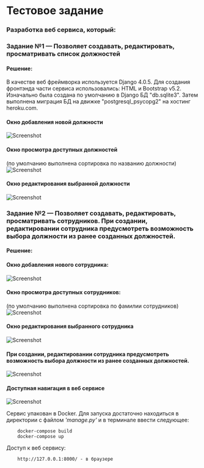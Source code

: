 # Тестовое задание
### Разработка веб сервиса, который:
### Задание №1 — Позволяет создавать, редактировать, просматривать список должностей
#### Решение:
В качестве веб фреймворка используется Django 4.0.5. Для создания фронтэнда части сервиса использовались: HTML и Bootstrap v5.2.
Изначально была создана по умолчанию в Django БД "db.sqlite3". Затем выполнена миграция БД на движке "postgresql_psycopg2" на хостинг heroku.com.
#### Окно добавления новой должности
![Screenshot](pic1.png)

#### Окно просмотра доступных должностей
(по умолчанию выполнена сортировка по названию должности)
![Screenshot](pic2.png)

#### Окно редактирования выбранной должности
![Screenshot](pic3.png)

### Задание №2 — Позволяет создавать, редактировать, просматривать сотрудников. При создании, редактировании сотрудника предусмотреть возможность выбора должности из ранее созданных должностей.
#### Решение:

#### Окно добавления нового сотрудника:
![Screenshot](pic4.png)

#### Окно просмотра доступных сотрудников:
(по умолчанию выполнена сортировка по фамилии сотрудников)
![Screenshot](pic5.png)

#### Окно редактирования выбранного сотрудника
![Screenshot](pic6.png)

#### При создании, редактировании сотрудника предусмотреть возможность выбора должности из ранее созданных должностей.
![Screenshot](pic7.png)

#### Доступная навигация в веб сервисе
![Screenshot](pic8.PNG)

Сервис упакован в Docker. Для запуска достаточно находиться в директории с файлом _'manage.py'_ и в терминале ввести следующее:
```shell
    docker-compose build
    docker-compose up
```

Доступ к веб сервису:
```shell
    http://127.0.0.1:8000/ - в браузере
```